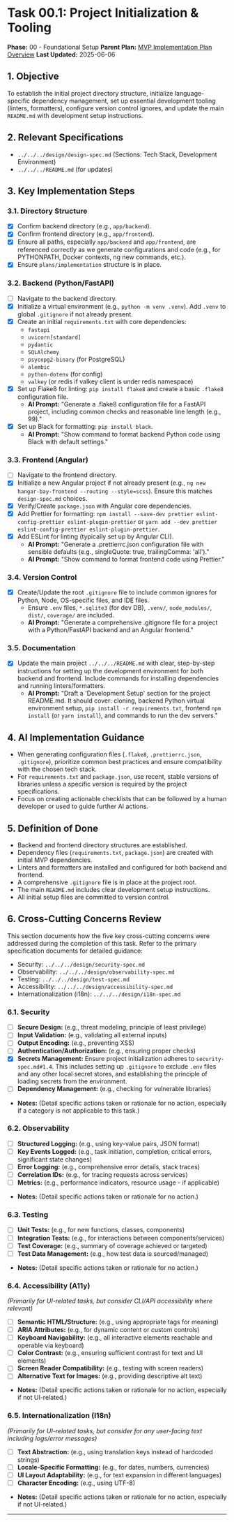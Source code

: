 # Task 00.1: Project Initialization & Tooling

**Phase:** 00 - Foundational Setup
**Parent Plan:** [MVP Implementation Plan Overview](../00-mvp-implementation-plan-overview.md)
**Last Updated:** 2025-06-06

## 1. Objective

To establish the initial project directory structure, initialize language-specific dependency management, set up essential development tooling (linters, formatters), configure version control ignores, and update the main `README.md` with development setup instructions.

## 2. Relevant Specifications

*   `../../../design/design-spec.md` (Sections: Tech Stack, Development Environment)
*   `../../../README.md` (for updates)

## 3. Key Implementation Steps

### 3.1. Directory Structure

*   [x] Confirm backend directory (e.g., `app/backend`).
*   [x] Confirm frontend directory (e.g., `app/frontend`).
*   [x] Ensure all paths, especially `app/backend` and `app/frontend`, are referenced correctly as we generate configurations and code (e.g., for PYTHONPATH, Docker contexts, ng new commands, etc.).
*   [x] Ensure `plans/implementation` structure is in place.

### 3.2. Backend (Python/FastAPI)

*   [ ] Navigate to the backend directory.
*   [x] Initialize a virtual environment (e.g., `python -m venv .venv`). Add `.venv` to global `.gitignore` if not already present.
*   [x] Create an initial `requirements.txt` with core dependencies:
    *   `fastapi`
    *   `uvicorn[standard]`
    *   `pydantic`
    *   `SQLAlchemy`
    *   `psycopg2-binary` (for PostgreSQL)
    *   `alembic`
    *   `python-dotenv` (for config)
    *   `valkey` (or redis if valkey client is under redis namespace)
*   [x] Set up Flake8 for linting: `pip install flake8` and create a basic `.flake8` configuration file.
    *   **AI Prompt:** "Generate a .flake8 configuration file for a FastAPI project, including common checks and reasonable line length (e.g., 99)."
*   [x] Set up Black for formatting: `pip install black`.
    *   **AI Prompt:** "Show command to format backend Python code using Black with default settings."

### 3.3. Frontend (Angular)

*   [ ] Navigate to the frontend directory.
*   [x] Initialize a new Angular project if not already present (e.g., `ng new hangar-bay-frontend --routing --style=scss`). Ensure this matches `design-spec.md` choices.
*   [x] Verify/Create `package.json` with Angular core dependencies.
*   [x] Add Prettier for formatting: `npm install --save-dev prettier eslint-config-prettier eslint-plugin-prettier` or `yarn add --dev prettier eslint-config-prettier eslint-plugin-prettier`.
*   [x] Add ESLint for linting (typically set up by Angular CLI).
    *   **AI Prompt:** "Generate a .prettierrc.json configuration file with sensible defaults (e.g., singleQuote: true, trailingComma: 'all')."
    *   **AI Prompt:** "Show command to format frontend code using Prettier."

### 3.4. Version Control

*   [x] Create/Update the root `.gitignore` file to include common ignores for Python, Node, OS-specific files, and IDE files.
    *   Ensure `.env` files, `*.sqlite3` (for dev DB), `.venv/`, `node_modules/`, `dist/`, `coverage/` are included.
    *   **AI Prompt:** "Generate a comprehensive .gitignore file for a project with a Python/FastAPI backend and an Angular frontend."

### 3.5. Documentation

*   [x] Update the main project `../../../README.md` with clear, step-by-step instructions for setting up the development environment for both backend and frontend. Include commands for installing dependencies and running linters/formatters.
    *   **AI Prompt:** "Draft a 'Development Setup' section for the project README.md. It should cover: cloning, backend Python virtual environment setup, `pip install -r requirements.txt`, frontend `npm install` (or `yarn install`), and commands to run the dev servers."

## 4. AI Implementation Guidance

*   When generating configuration files (`.flake8`, `.prettierrc.json`, `.gitignore`), prioritize common best practices and ensure compatibility with the chosen tech stack.
*   For `requirements.txt` and `package.json`, use recent, stable versions of libraries unless a specific version is required by the project specifications.
*   Focus on creating actionable checklists that can be followed by a human developer or used to guide further AI actions.

## 5. Definition of Done

*   Backend and frontend directory structures are established.
*   Dependency files (`requirements.txt`, `package.json`) are created with initial MVP dependencies.
*   Linters and formatters are installed and configured for both backend and frontend.
*   A comprehensive `.gitignore` file is in place at the project root.
*   The main `README.md` includes clear development setup instructions.
*   All initial setup files are committed to version control.

## 6. Cross-Cutting Concerns Review

This section documents how the five key cross-cutting concerns were addressed during the completion of this task. Refer to the primary specification documents for detailed guidance:
*   Security: `../../../design/security-spec.md`
*   Observability: `../../../design/observability-spec.md`
*   Testing: `../../../design/test-spec.md`
*   Accessibility: `../../../design/accessibility-spec.md`
*   Internationalization (i18n): `../../../design/i18n-spec.md`

### 6.1. Security
*   [ ] **Secure Design:** (e.g., threat modeling, principle of least privilege)
*   [ ] **Input Validation:** (e.g., validating all external inputs)
*   [ ] **Output Encoding:** (e.g., preventing XSS)
*   [ ] **Authentication/Authorization:** (e.g., ensuring proper checks)
*   [x] **Secrets Management:** Ensure project initialization adheres to `security-spec.md#1.4`. This includes setting up `.gitignore` to exclude `.env` files and any other local secret stores, and establishing the principle of loading secrets from the environment.
*   [ ] **Dependency Management:** (e.g., checking for vulnerable libraries)
*   **Notes:** (Detail specific actions taken or rationale for no action, especially if a category is not applicable to this task.)

### 6.2. Observability
*   [ ] **Structured Logging:** (e.g., using key-value pairs, JSON format)
*   [ ] **Key Events Logged:** (e.g., task initiation, completion, critical errors, significant state changes)
*   [ ] **Error Logging:** (e.g., comprehensive error details, stack traces)
*   [ ] **Correlation IDs:** (e.g., for tracing requests across services)
*   [ ] **Metrics:** (e.g., performance indicators, resource usage - if applicable)
*   **Notes:** (Detail specific actions taken or rationale for no action.)

### 6.3. Testing
*   [ ] **Unit Tests:** (e.g., for new functions, classes, components)
*   [ ] **Integration Tests:** (e.g., for interactions between components/services)
*   [ ] **Test Coverage:** (e.g., summary of coverage achieved or targeted)
*   [ ] **Test Data Management:** (e.g., how test data is sourced/managed)
*   **Notes:** (Detail specific actions taken or rationale for no action.)

### 6.4. Accessibility (A11y)
*(Primarily for UI-related tasks, but consider CLI/API accessibility where relevant)*
*   [ ] **Semantic HTML/Structure:** (e.g., using appropriate tags for meaning)
*   [ ] **ARIA Attributes:** (e.g., for dynamic content or custom controls)
*   [ ] **Keyboard Navigability:** (e.g., all interactive elements reachable and operable via keyboard)
*   [ ] **Color Contrast:** (e.g., ensuring sufficient contrast for text and UI elements)
*   [ ] **Screen Reader Compatibility:** (e.g., testing with screen readers)
*   [ ] **Alternative Text for Images:** (e.g., providing descriptive alt text)
*   **Notes:** (Detail specific actions taken or rationale for no action, especially if not UI-related.)

### 6.5. Internationalization (I18n)
*(Primarily for UI-related tasks, but consider for any user-facing text including logs/error messages)*
*   [ ] **Text Abstraction:** (e.g., using translation keys instead of hardcoded strings)
*   [ ] **Locale-Specific Formatting:** (e.g., for dates, numbers, currencies)
*   [ ] **UI Layout Adaptability:** (e.g., for text expansion in different languages)
*   [ ] **Character Encoding:** (e.g., using UTF-8)
*   **Notes:** (Detail specific actions taken or rationale for no action, especially if not UI-related.)

---
<!-- This section should be placed before any final "Task Completion Checklist" or similar concluding remarks. -->
